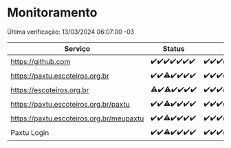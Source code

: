 # Monitoramento

Última verificação: 13/03/2024 06:07:00 -03

|Serviço|Status|Últimas 24h|
|---|---|---|
|https://github.com|<span title="2024-03-06: OK=24">✔️</span><span title="2024-03-07: OK=24">✔️</span><span title="2024-03-08: OK=24">✔️</span><span title="2024-03-09: OK=24">✔️</span><span title="2024-03-10: OK=24">✔️</span><span title="2024-03-11: OK=24">✔️</span><span title="2024-03-12: OK=9">✔️</span>|<span title="12/03/2024 06:07:00 -03 : 200">✔️</span><span title="12/03/2024 07:06:00 -03 : 200">✔️</span><span title="12/03/2024 08:04:00 -03 : 200">✔️</span><span title="12/03/2024 09:10:00 -03 : 200">✔️</span><span title="12/03/2024 10:06:00 -03 : 200">✔️</span><span title="12/03/2024 11:05:00 -03 : 200">✔️</span><span title="12/03/2024 12:06:00 -03 : 200">✔️</span><span title="12/03/2024 13:08:00 -03 : 200">✔️</span><span title="12/03/2024 14:06:00 -03 : 200">✔️</span><span title="12/03/2024 15:07:00 -03 : 200">✔️</span><span title="12/03/2024 16:02:00 -03 : 200">✔️</span><span title="12/03/2024 17:07:00 -03 : 200">✔️</span><span title="12/03/2024 18:06:00 -03 : 200">✔️</span><span title="12/03/2024 19:05:00 -03 : 200">✔️</span><span title="12/03/2024 20:07:00 -03 : 200">✔️</span><span title="12/03/2024 21:29:00 -03 : 200">✔️</span><span title="12/03/2024 22:41:00 -03 : 200">✔️</span><span title="12/03/2024 23:15:00 -03 : 200">✔️</span><span title="13/03/2024 00:08:00 -03 : 200">✔️</span><span title="13/03/2024 01:07:00 -03 : 200">✔️</span><span title="13/03/2024 02:07:00 -03 : 200">✔️</span><span title="13/03/2024 03:08:00 -03 : 200">✔️</span><span title="13/03/2024 04:05:00 -03 : 200">✔️</span><span title="13/03/2024 05:08:00 -03 : 200">✔️</span><span title="13/03/2024 06:07:00 -03 : 200">✔️</span>|
|https://paxtu.escoteiros.org.br|<span title="2024-03-06: OK=24">✔️</span><span title="2024-03-07: OK=24">✔️</span><span title="2024-03-08: OK=23, Falhas=1">⚠️</span><span title="2024-03-09: OK=24">✔️</span><span title="2024-03-10: OK=24">✔️</span><span title="2024-03-11: OK=24">✔️</span><span title="2024-03-12: OK=9">✔️</span>|<span title="12/03/2024 06:07:00 -03 : 200">✔️</span><span title="12/03/2024 07:06:00 -03 : 200">✔️</span><span title="12/03/2024 08:04:00 -03 : 200">✔️</span><span title="12/03/2024 09:10:00 -03 : 200">✔️</span><span title="12/03/2024 10:06:00 -03 : 200">✔️</span><span title="12/03/2024 11:05:00 -03 : 200">✔️</span><span title="12/03/2024 12:06:00 -03 : 200">✔️</span><span title="12/03/2024 13:08:00 -03 : 200">✔️</span><span title="12/03/2024 14:06:00 -03 : 200">✔️</span><span title="12/03/2024 15:07:00 -03 : 200">✔️</span><span title="12/03/2024 16:02:00 -03 : 200">✔️</span><span title="12/03/2024 17:07:00 -03 : 200">✔️</span><span title="12/03/2024 18:06:00 -03 : 200">✔️</span><span title="12/03/2024 19:05:00 -03 : 200">✔️</span><span title="12/03/2024 20:07:00 -03 : 200">✔️</span><span title="12/03/2024 21:29:00 -03 : 200">✔️</span><span title="12/03/2024 22:41:00 -03 : 200">✔️</span><span title="12/03/2024 23:15:00 -03 : 200">✔️</span><span title="13/03/2024 00:08:00 -03 : 200">✔️</span><span title="13/03/2024 01:07:00 -03 : 200">✔️</span><span title="13/03/2024 02:07:00 -03 : 200">✔️</span><span title="13/03/2024 03:08:00 -03 : 200">✔️</span><span title="13/03/2024 04:05:00 -03 : 200">✔️</span><span title="13/03/2024 05:08:00 -03 : 200">✔️</span><span title="13/03/2024 06:07:00 -03 : 200">✔️</span>|
|https://escoteiros.org.br|<span title="2024-03-06: OK=23, Falhas=1">⚠️</span><span title="2024-03-07: OK=24">✔️</span><span title="2024-03-08: OK=23, Falhas=1">⚠️</span><span title="2024-03-09: OK=24">✔️</span><span title="2024-03-10: OK=24">✔️</span><span title="2024-03-11: OK=24">✔️</span><span title="2024-03-12: OK=9">✔️</span>|<span title="12/03/2024 06:07:00 -03 : 200">✔️</span><span title="12/03/2024 07:06:00 -03 : 200">✔️</span><span title="12/03/2024 08:04:00 -03 : 200">✔️</span><span title="12/03/2024 09:10:00 -03 : 200">✔️</span><span title="12/03/2024 10:06:00 -03 : 200">✔️</span><span title="12/03/2024 11:05:00 -03 : 200">✔️</span><span title="12/03/2024 12:06:00 -03 : 200">✔️</span><span title="12/03/2024 13:08:00 -03 : 200">✔️</span><span title="12/03/2024 14:06:00 -03 : 200">✔️</span><span title="12/03/2024 15:07:00 -03 : 200">✔️</span><span title="12/03/2024 16:02:00 -03 : 200">✔️</span><span title="12/03/2024 17:07:00 -03 : 200">✔️</span><span title="12/03/2024 18:06:00 -03 : 200">✔️</span><span title="12/03/2024 19:05:00 -03 : 200">✔️</span><span title="12/03/2024 20:07:00 -03 : 200">✔️</span><span title="12/03/2024 21:29:00 -03 : 200">✔️</span><span title="12/03/2024 22:41:00 -03 : 200">✔️</span><span title="12/03/2024 23:15:00 -03 : 200">✔️</span><span title="13/03/2024 00:08:00 -03 : 200">✔️</span><span title="13/03/2024 01:07:00 -03 : 200">✔️</span><span title="13/03/2024 02:07:00 -03 : 200">✔️</span><span title="13/03/2024 03:08:00 -03 : 200">✔️</span><span title="13/03/2024 04:05:00 -03 : 200">✔️</span><span title="13/03/2024 05:08:00 -03 : 200">✔️</span><span title="13/03/2024 06:07:00 -03 : 200">✔️</span>|
|https://paxtu.escoteiros.org.br/paxtu|<span title="2024-03-06: OK=24">✔️</span><span title="2024-03-07: OK=24">✔️</span><span title="2024-03-08: OK=23, Falhas=1">⚠️</span><span title="2024-03-09: OK=24">✔️</span><span title="2024-03-10: OK=24">✔️</span><span title="2024-03-11: OK=24">✔️</span><span title="2024-03-12: OK=9">✔️</span>|<span title="12/03/2024 06:07:00 -03 : 200">✔️</span><span title="12/03/2024 07:06:00 -03 : 200">✔️</span><span title="12/03/2024 08:04:00 -03 : 200">✔️</span><span title="12/03/2024 09:10:00 -03 : 200">✔️</span><span title="12/03/2024 10:06:00 -03 : 200">✔️</span><span title="12/03/2024 11:05:00 -03 : 200">✔️</span><span title="12/03/2024 12:06:00 -03 : 200">✔️</span><span title="12/03/2024 13:08:00 -03 : 200">✔️</span><span title="12/03/2024 14:06:00 -03 : 200">✔️</span><span title="12/03/2024 15:07:00 -03 : 200">✔️</span><span title="12/03/2024 16:02:00 -03 : 200">✔️</span><span title="12/03/2024 17:07:00 -03 : 200">✔️</span><span title="12/03/2024 18:06:00 -03 : 200">✔️</span><span title="12/03/2024 19:05:00 -03 : 200">✔️</span><span title="12/03/2024 20:07:00 -03 : 200">✔️</span><span title="12/03/2024 21:29:00 -03 : 200">✔️</span><span title="12/03/2024 22:41:00 -03 : 200">✔️</span><span title="12/03/2024 23:15:00 -03 : 200">✔️</span><span title="13/03/2024 00:08:00 -03 : 200">✔️</span><span title="13/03/2024 01:07:00 -03 : 200">✔️</span><span title="13/03/2024 02:07:00 -03 : 200">✔️</span><span title="13/03/2024 03:08:00 -03 : 200">✔️</span><span title="13/03/2024 04:05:00 -03 : 200">✔️</span><span title="13/03/2024 05:08:00 -03 : 200">✔️</span><span title="13/03/2024 06:07:00 -03 : 200">✔️</span>|
|https://paxtu.escoteiros.org.br/meupaxtu|<span title="2024-03-06: OK=24">✔️</span><span title="2024-03-07: OK=24">✔️</span><span title="2024-03-08: OK=23, Falhas=1">⚠️</span><span title="2024-03-09: OK=24">✔️</span><span title="2024-03-10: OK=24">✔️</span><span title="2024-03-11: OK=24">✔️</span><span title="2024-03-12: OK=9">✔️</span>|<span title="12/03/2024 06:07:00 -03 : 200">✔️</span><span title="12/03/2024 07:06:00 -03 : 200">✔️</span><span title="12/03/2024 08:04:00 -03 : 200">✔️</span><span title="12/03/2024 09:10:00 -03 : 200">✔️</span><span title="12/03/2024 10:06:00 -03 : 200">✔️</span><span title="12/03/2024 11:05:00 -03 : 200">✔️</span><span title="12/03/2024 12:06:00 -03 : 200">✔️</span><span title="12/03/2024 13:08:00 -03 : 200">✔️</span><span title="12/03/2024 14:06:00 -03 : 200">✔️</span><span title="12/03/2024 15:07:00 -03 : 200">✔️</span><span title="12/03/2024 16:02:00 -03 : 200">✔️</span><span title="12/03/2024 17:07:00 -03 : 200">✔️</span><span title="12/03/2024 18:06:00 -03 : 200">✔️</span><span title="12/03/2024 19:05:00 -03 : 200">✔️</span><span title="12/03/2024 20:07:00 -03 : 200">✔️</span><span title="12/03/2024 21:29:00 -03 : 200">✔️</span><span title="12/03/2024 22:41:00 -03 : 200">✔️</span><span title="12/03/2024 23:15:00 -03 : 200">✔️</span><span title="13/03/2024 00:08:00 -03 : 200">✔️</span><span title="13/03/2024 01:07:00 -03 : 200">✔️</span><span title="13/03/2024 02:07:00 -03 : 200">✔️</span><span title="13/03/2024 03:08:00 -03 : 200">✔️</span><span title="13/03/2024 04:05:00 -03 : 200">✔️</span><span title="13/03/2024 05:08:00 -03 : 200">✔️</span><span title="13/03/2024 06:07:00 -03 : 200">✔️</span>|
|Paxtu Login|<span title="2024-03-06: OK=24">✔️</span><span title="2024-03-07: OK=24">✔️</span><span title="2024-03-08: OK=23, Falhas=1">⚠️</span><span title="2024-03-09: OK=24">✔️</span><span title="2024-03-10: OK=24">✔️</span><span title="2024-03-11: OK=24">✔️</span><span title="2024-03-12: OK=9">✔️</span>|<span title="12/03/2024 06:07:00 -03 : 200">✔️</span><span title="12/03/2024 07:06:00 -03 : 200">✔️</span><span title="12/03/2024 08:04:00 -03 : 200">✔️</span><span title="12/03/2024 09:10:00 -03 : 200">✔️</span><span title="12/03/2024 10:06:00 -03 : 200">✔️</span><span title="12/03/2024 11:05:00 -03 : 200">✔️</span><span title="12/03/2024 12:06:00 -03 : 200">✔️</span><span title="12/03/2024 13:08:00 -03 : 200">✔️</span><span title="12/03/2024 14:06:00 -03 : 200">✔️</span><span title="12/03/2024 15:07:00 -03 : 200">✔️</span><span title="12/03/2024 16:02:00 -03 : 200">✔️</span><span title="12/03/2024 17:07:00 -03 : 200">✔️</span><span title="12/03/2024 18:06:00 -03 : 200">✔️</span><span title="12/03/2024 19:05:00 -03 : 200">✔️</span><span title="12/03/2024 20:07:00 -03 : 200">✔️</span><span title="12/03/2024 21:29:00 -03 : 200">✔️</span><span title="12/03/2024 22:41:00 -03 : 200">✔️</span><span title="12/03/2024 23:15:00 -03 : 200">✔️</span><span title="13/03/2024 00:08:00 -03 : 200">✔️</span><span title="13/03/2024 01:07:00 -03 : 200">✔️</span><span title="13/03/2024 02:07:00 -03 : 200">✔️</span><span title="13/03/2024 03:08:00 -03 : 200">✔️</span><span title="13/03/2024 04:05:00 -03 : 200">✔️</span><span title="13/03/2024 05:08:00 -03 : 200">✔️</span><span title="13/03/2024 06:07:00 -03 : 200">✔️</span>|
